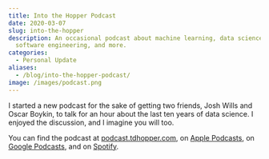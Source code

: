 ```yaml
---
title: Into the Hopper Podcast
date: 2020-03-07
slug: into-the-hopper
description: An occasional podcast about machine learning, data science,
  software engineering, and more.
categories:
  - Personal Update
aliases:
  - /blog/into-the-hopper-podcast/
image: /images/podcast.png
---
```


I started a new podcast for the sake of getting two friends, Josh Wills and Oscar Boykin, to talk for an hour about the last ten years of data science. I enjoyed the discussion, and I imagine you will too.

You can find the podcast at [podcast.tdhopper.com](https://podcast.tdhopper.com/001.html), on [Apple Podcasts](https://podcasts.apple.com/us/podcast/into-the-hopper/id1499693201), on [Google Podcasts](https://podcasts.google.com/?feed=aHR0cHM6Ly9mZWVkcHJlc3MubWUvaW50b3RoZWhvcHBlcg), and on [Spotify](https://open.spotify.com/show/63NrgKMVb0VTwkklGboIjy).
